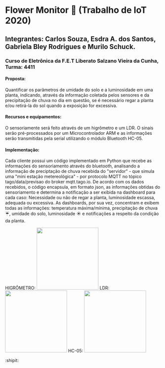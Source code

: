 # Flower Monitor 🌼 (Trabalho de IoT 2020)
##  Integrantes: Carlos Souza, Esdra A. dos Santos, Gabriela Bley Rodrigues e Murilo Schuck.
### Curso de Eletrônica da F.E.T Liberato Salzano Vieira da Cunha, Turma: 4411

#### Proposta: 
Quantificar os parâmetros de umidade do solo e a luminosidade em uma planta, indicando, através da informação coletada pelos sensores e da precipitação de chuva no dia em questão, se é necessário regar a planta e/ou retirá-la do sol quando a exposição for excessiva. 

#### Recursos e equipamentos: 
O sensoriamente será feito através de um higrômetro e um LDR. O sinais serão pré-processados por um Microcontrolador ARM e as informações
serão transmitidas pela serial utilizando o módulo Bluetooth HC-05.

#### Implementação:
Cada cliente possui um código implementado em Python que recebe as informações do sensoriamento através do bluetooth, analisando a informação de preciptação de chuva recebida do "servidor" - que simula uma "mini estação metereológica" - por protocolo MQTT no tópico tago/data/previsao do broker mqtt.tago.io. De acordo com os dados recebidos, o código encapsula, em formato json, as informações obtidas do sensoriamento e determina a notificação a ser exibida na dashboard para cada caso: Necessidade ou não de regar a planta, luminosidade escassa, adequada ou excessiva. As dashboards, por sua vez, concentram e exibem todas as informações: temperatura máxima/mínima, precipitação de chuva ☔, umidade do solo, luminosidade ☀️ e notificações a respeito da condição da planta. 

HIGRÔMETRO:
<img src="https://ae01.alicdn.com/kf/HTB1r0P4JVXXXXb8XpXXq6xXFXXXj/225565846/HTB1r0P4JVXXXXb8XpXXq6xXFXXXj.jpg" width="200" height="200" /> 
LDR:
<img src="https://sc01.alicdn.com/kf/HTB1Da3pKFXXXXXRapXXq6xXFXXXP.jpg_350x350.jpg" width="200" height="200" />
HC-05:
<img src="https://cdn.awsli.com.br/600x700/921/921725/produto/38307342/2c043a596e.jpg" width="200" height="200" />


 :shipit: 




